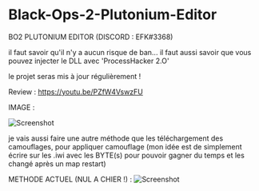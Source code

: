 # Black-Ops-2-Plutonium-Editor
BO2 PLUTONIUM EDITOR (DISCORD : EFK#3368)

il faut savoir qu'il n'y a aucun risque de ban...
il faut aussi savoir que vous pouvez injecter le DLL avec 'ProcessHacker 2.O'


le projet seras mis à jour régulièrement !

Review : https://youtu.be/PZfW4VswzFU

IMAGE :

![Screenshot](https://cdn.discordapp.com/attachments/1097539129522270228/1100083245971939450/Capture_decran_2023-04-24_173709.png)

je vais aussi faire une autre méthode que les téléchargement des camouflages, pour appliquer camouflage
(mon idée est de simplement écrire sur les .iwi avec les BYTE(s) pour pouvoir gagner du temps et les changé après un map restart)

METHODE ACTUEL (NUL A CHIER !) : 
![Screenshot](https://cdn.discordapp.com/attachments/1097539129522270228/1100084026049568858/image.png)

